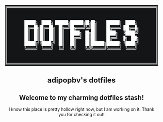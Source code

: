 <div align="center">
    <h1>
    	<img src="pictures/dotfiles-title-ascii.png" align="center" height="200px">
    	<p align="center" size="50">
    		<strong>
			<font size="5">
	    		adipopbv's dotfiles
	    	</font>
			</strong>
	    </p>
    </h1>
</div>

<div>
	<h2 align="center"> Welcome to my charming dotfiles stash! </h2>
	<p align="center"> I know this place is pretty hollow right now, but I am working on it. Thank you for checking it out!</p>
</div>

